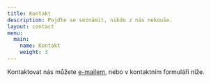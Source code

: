 ```yaml
---
title: Kontakt
description: Pojďte se seznámit, nikdo z nás nekouše.
layout: contact
menu:
  main:
    name: Kontakt
    weight: 3
---
```


Kontaktovat nás můžete [e-mailem](mailto:pohles@rudickamladez.cz), nebo v kontaktním formuláři níže.